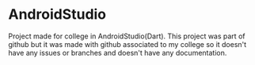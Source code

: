 # AndroidStudio
Project made for college in AndroidStudio(Dart). This project was part of github but it was made with github associated to my college so it doesn't have any issues or branches and doesn't have any documentation.
